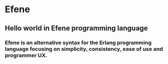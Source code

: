 # Efene
## Hello world in Efene programming language

### Efene is an alternative syntax for the Erlang programming language focusing on simplicity, consistency, ease of use and programmer UX.